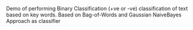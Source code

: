 Demo of performing Binary Classification (+ve or -ve) classification of text based on key words. 
Based on Bag-of-Words and Gaussian NaiveBayes Approach as classifier 
